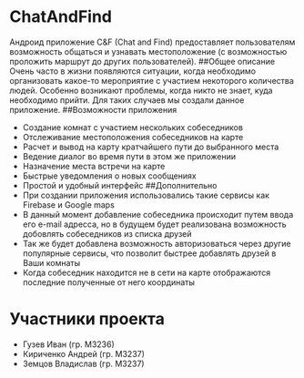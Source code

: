# ChatAndFind
Андроид приложение C&F (Chat and Find) предоставляет пользователям возможность общаться и узнавать местоположение (с возможностью проложить маршрут до других пользователей).
##Общее описание
Очень часто в жизни появляются ситуации, когда необходимо организовать какое-то мероприятие с участием некоторого количества людей. Особенно возникают проблемы, когда никто не знает, куда необходимо прийти. Для таких случаев мы создали данное приложение.
##Возможности приложения
* Создание комнат с участием нескольких собеседников
* Отслеживание местоположения собеседников на карте
* Расчет и вывод на карту кратчайшего пути до выбранного места
* Ведение диалог во время пути в этом же приложении
* Назначение места встречи на карте
* Быстрые уведомления о новых сообщениях
* Простой и удобный интерфейс
##Дополнительно
* При создании приложения использовались такие сервисы как Firebase и Google maps
* В данный момент добавление собеседника происходит путем ввода его e-mail адресса, но в будущем будет реализована возможность добовлять собеседников из списка друзей
* Так же будет добавлена возможность авторизоваться через другие популярные сервисы, что позволит быстрее добавлять друзей в Ваши комнаты
* Когда собеседник находится не в сети на карте отображаются последние полученные от него координаты

# Участники проекта
* Гузев Иван (гр. М3236)
* Кириченко Андрей (гр. М3237)
* Земцов Владислав (гр. М3237)
